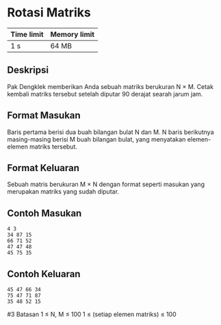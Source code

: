 # Rotasi Matriks
Time limit | Memory limit
---------- | ------------
1 s | 64 MB

## Deskripsi
Pak Dengklek memberikan Anda sebuah matriks berukuran N × M. Cetak kembali matriks tersebut setelah diputar 90 derajat searah jarum jam.

## Format Masukan
Baris pertama berisi dua buah bilangan bulat N dan M. N baris berikutnya masing-masing berisi M buah bilangan bulat, yang menyatakan elemen-elemen matriks tersebut.

## Format Keluaran
Sebuah matris berukuran M × N dengan format seperti masukan yang merupakan matriks yang sudah diputar.

## Contoh Masukan
    4 3
    34 87 15
    66 71 52
    47 47 48
    45 75 35
## Contoh Keluaran
    45 47 66 34
    75 47 71 87
    35 48 52 15
#3 Batasan
1 ≤ N, M ≤ 100
1 ≤ (setiap elemen matriks) ≤ 100